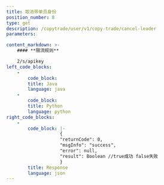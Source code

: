 ```yaml
---
title: 取消带单员身份
position_number: 8
type: get
description: /copytrade/user/v1/copy-trade/cancel-leader
parameters:

content_markdown: >-
    #### **限流规则**

    2/s/apikey
left_code_blocks:
    -
        code_block:
        title: Java
        language: java
    -
        code_block:
        title: Python
        language: python
right_code_blocks:
    -
        code_block: |-
                    {
                    "returnCode": 0,
                    "msgInfo": "success",
                    "error": null,
                    "result": Boolean //true成功 false失败
                    }
        title: Response
        language: json
---
```

